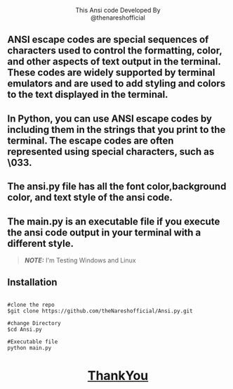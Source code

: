 <p align=center>

<p align='center'>This Ansi code Developed By <br> <a herf="https://www.instagram.com/the_naresh_offcial/">@thenareshofficial</p>

## ANSI escape codes are special sequences of characters used to control the formatting, color, and other aspects of text output in the terminal. These codes are widely supported by terminal emulators and are used to add styling and colors to the text displayed in the terminal.

## In Python, you can use ANSI escape codes by including them in the strings that you print to the terminal. The escape codes are often represented using special characters, such as \033.

## The ansi.py file has all the font color,background color, and text style of the ansi code. 

## The main.py is an executable file if you execute the ansi code output in your terminal with a different style.

>**_NOTE:_**    I'm Testing Windows and Linux

## Installation

```console

#clone the repo
$git clone https://github.com/theNareshofficial/Ansi.py.git

#change Directory 
$cd Ansi.py

#Executable file
python main.py

```


<h1 align='center'><u>ThankYou</u></h1>